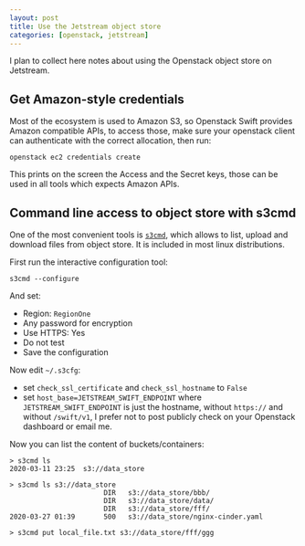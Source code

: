 ```yaml
---
layout: post
title: Use the Jetstream object store
categories: [openstack, jetstream]
---
```


I plan to collect here notes about using the Openstack object store
on Jetstream.

## Get Amazon-style credentials

Most of the ecosystem is used to Amazon S3, so Openstack Swift provides
Amazon compatible APIs, to access those, make sure your openstack client
can authenticate with the correct allocation, then run:

    openstack ec2 credentials create

This prints on the screen the Access and the Secret keys, those can be
used in all tools which expects Amazon APIs.

## Command line access to object store with s3cmd

One of the most convenient tools is [`s3cmd`](https://s3tools.org/s3cmd), which allows to list, upload
and download files from object store. It is included in most linux distributions.

First run the interactive configuration tool:

    s3cmd --configure

And set:

* Region: `RegionOne`
* Any password for encryption
* Use HTTPS: Yes
* Do not test
* Save the configuration

Now edit `~/.s3cfg`:

* set `check_ssl_certificate` and `check_ssl_hostname` to `False`
* set `host_base=JETSTREAM_SWIFT_ENDPOINT` where `JETSTREAM_SWIFT_ENDPOINT` is just the hostname, without `https://` and without `/swift/v1`, I prefer not to post publicly check on your Openstack dashboard or email me.

Now you can list the content of buckets/containers:

```
> s3cmd ls
2020-03-11 23:25  s3://data_store

> s3cmd ls s3://data_store
                       DIR   s3://data_store/bbb/
                       DIR   s3://data_store/data/
                       DIR   s3://data_store/fff/
2020-03-27 01:39       500   s3://data_store/nginx-cinder.yaml

> s3cmd put local_file.txt s3://data_store/fff/ggg
```
